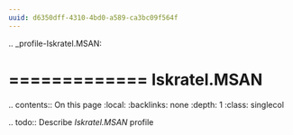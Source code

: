 ```yaml
---
uuid: d6350dff-4310-4bd0-a589-ca3bc09f564f
---
```

.. _profile-Iskratel.MSAN:

=============
Iskratel.MSAN
=============

.. contents:: On this page
    :local:
    :backlinks: none
    :depth: 1
    :class: singlecol

.. todo::
    Describe *Iskratel.MSAN* profile

